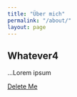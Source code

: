 ```yaml
---
title: "Über mich"
permalink: "/about/"
layout: page
---
```


## Whatever4

...Lorem ipsum

[Delete Me](/deleteme)